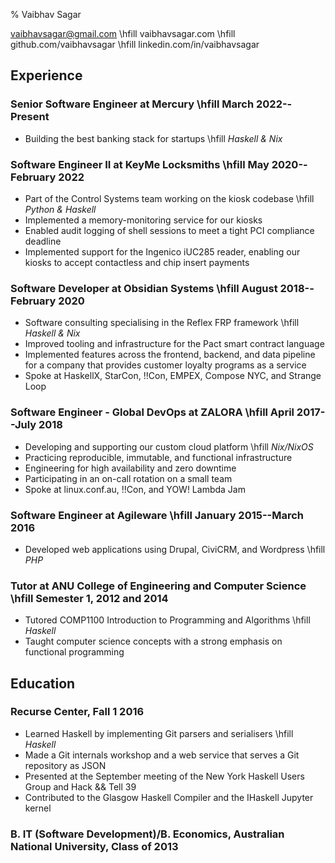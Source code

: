 % Vaibhav Sagar

vaibhavsagar@gmail.com       \hfill
vaibhavsagar.com             \hfill
github.com/vaibhavsagar      \hfill
linkedin.com/in/vaibhavsagar

## Experience ##

### Senior Software Engineer at Mercury \hfill March 2022--Present

- Building the best banking stack for startups \hfill _Haskell & Nix_

### Software Engineer II at KeyMe Locksmiths \hfill May 2020--February 2022

- Part of the Control Systems team working on the kiosk codebase \hfill _Python
  & Haskell_
- Implemented a memory-monitoring service for our kiosks
- Enabled audit logging of shell sessions to meet a tight PCI compliance
  deadline
- Implemented support for the Ingenico iUC285 reader, enabling our kiosks to
  accept contactless and chip insert payments

### Software Developer at Obsidian Systems \hfill August 2018--February 2020

- Software consulting specialising in the Reflex FRP framework \hfill _Haskell
  & Nix_
- Improved tooling and infrastructure for the Pact smart contract language
- Implemented features across the frontend, backend, and data pipeline for a
  company that provides customer loyalty programs as a service
- Spoke at HaskellX, StarCon, !!Con, EMPEX, Compose NYC, and Strange Loop

### Software Engineer - Global DevOps at ZALORA \hfill April 2017--July 2018

- Developing and supporting our custom cloud platform \hfill _Nix/NixOS_
- Practicing reproducible, immutable, and functional infrastructure
- Engineering for high availability and zero downtime
- Participating in an on-call rotation on a small team
- Spoke at linux.conf.au, !!Con, and YOW! Lambda Jam

### Software Engineer at Agileware \hfill January 2015--March 2016 ###

- Developed web applications using Drupal, CiviCRM, and Wordpress \hfill _PHP_

### Tutor at ANU College of Engineering and Computer Science \hfill Semester 1, 2012 and 2014 ###

- Tutored COMP1100 Introduction to Programming and Algorithms \hfill _Haskell_
- Taught computer science concepts with a strong emphasis on functional
  programming

## Education ##

### Recurse Center, Fall 1 2016 ###

- Learned Haskell by implementing Git parsers and serialisers  \hfill _Haskell_
- Made a Git internals workshop and a web service that serves a Git repository
  as JSON
- Presented at the September meeting of the New York Haskell Users Group and
  Hack && Tell 39
- Contributed to the Glasgow Haskell Compiler and the IHaskell Jupyter kernel

### B. IT (Software Development)/B. Economics, Australian National University, Class of 2013 ###
